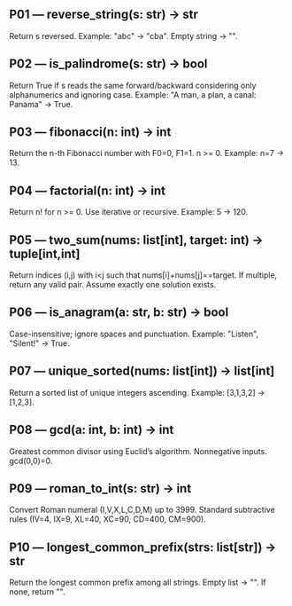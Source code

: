 ## P01 — reverse_string(s: str) -> str
Return s reversed. Example: "abc" -> "cba". Empty string -> "".

## P02 — is_palindrome(s: str) -> bool
Return True if s reads the same forward/backward considering only alphanumerics and ignoring case. Example: "A man, a plan, a canal: Panama" -> True.

## P03 — fibonacci(n: int) -> int
Return the n-th Fibonacci number with F0=0, F1=1. n >= 0. Example: n=7 -> 13.

## P04 — factorial(n: int) -> int
Return n! for n >= 0. Use iterative or recursive. Example: 5 -> 120.

## P05 — two_sum(nums: list[int], target: int) -> tuple[int,int]
Return indices (i,j) with i<j such that nums[i]+nums[j]==target. If multiple, return any valid pair. Assume exactly one solution exists.

## P06 — is_anagram(a: str, b: str) -> bool
Case-insensitive; ignore spaces and punctuation. Example: "Listen", "Silent!" -> True.

## P07 — unique_sorted(nums: list[int]) -> list[int]
Return a sorted list of unique integers ascending. Example: [3,1,3,2] -> [1,2,3].

## P08 — gcd(a: int, b: int) -> int
Greatest common divisor using Euclid’s algorithm. Nonnegative inputs. gcd(0,0)=0.

## P09 — roman_to_int(s: str) -> int
Convert Roman numeral (I,V,X,L,C,D,M) up to 3999. Standard subtractive rules (IV=4, IX=9, XL=40, XC=90, CD=400, CM=900).

## P10 — longest_common_prefix(strs: list[str]) -> str
Return the longest common prefix among all strings. Empty list -> "". If none, return "".
